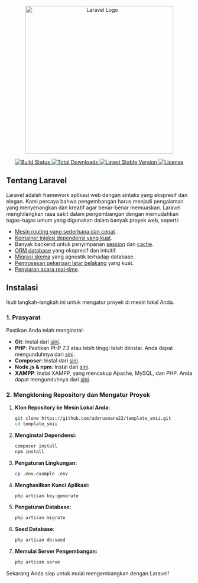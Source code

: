 <p align="center">
    <a href="https://laravel.com" target="_blank">
        <img src="https://raw.githubusercontent.com/laravel/art/master/logo-lockup/5%20SVG/2%20CMYK/1%20Full%20Color/laravel-logolockup-cmyk-red.svg" width="400" alt="Laravel Logo">
    </a>
</p>

<p align="center">
    <a href="https://github.com/laravel/framework/actions">
        <img src="https://github.com/laravel/framework/workflows/tests/badge.svg" alt="Build Status">
    </a>
    <a href="https://packagist.org/packages/laravel/framework">
        <img src="https://img.shields.io/packagist/dt/laravel/framework" alt="Total Downloads">
    </a>
    <a href="https://packagist.org/packages/laravel/framework">
        <img src="https://img.shields.io/packagist/v/laravel/framework" alt="Latest Stable Version">
    </a>
    <a href="https://packagist.org/packages/laravel/framework">
        <img src="https://img.shields.io/packagist/l/laravel/framework" alt="License">
    </a>
</p>

## Tentang Laravel

Laravel adalah framework aplikasi web dengan sintaks yang ekspresif dan elegan. Kami percaya bahwa pengembangan harus menjadi pengalaman yang menyenangkan dan kreatif agar benar-benar memuaskan. Laravel menghilangkan rasa sakit dalam pengembangan dengan memudahkan tugas-tugas umum yang digunakan dalam banyak proyek web, seperti:

- [Mesin routing yang sederhana dan cepat](https://laravel.com/docs/routing).
- [Kontainer injeksi dependensi yang kuat](https://laravel.com/docs/container).
- Banyak backend untuk penyimpanan [session](https://laravel.com/docs/session) dan [cache](https://laravel.com/docs/cache).
- [ORM database](https://laravel.com/docs/eloquent) yang ekspresif dan intuitif.
- [Migrasi skema](https://laravel.com/docs/migrations) yang agnostik terhadap database.
- [Pemrosesan pekerjaan latar belakang](https://laravel.com/docs/queues) yang kuat.
- [Penyiaran acara real-time](https://laravel.com/docs/broadcasting).

## Instalasi

Ikuti langkah-langkah ini untuk mengatur proyek di mesin lokal Anda.

### 1. Prasyarat

Pastikan Anda telah menginstal:

- **Git**: Instal dari [sini](https://git-scm.com/downloads).
- **PHP**: Pastikan PHP 7.3 atau lebih tinggi telah diinstal. Anda dapat mengunduhnya dari [sini](https://www.php.net/downloads).
- **Composer**: Instal dari [sini](https://getcomposer.org/download/).
- **Node.js & npm**: Instal dari [sini](https://nodejs.org/).
- **XAMPP**: Instal XAMPP, yang mencakup Apache, MySQL, dan PHP. Anda dapat mengunduhnya dari [sini](https://www.apachefriends.org/index.html).

### 2. Mengkloning Repository dan Mengatur Proyek

1. **Klon Repository ke Mesin Lokal Anda:**
    ```bash
    git clone https://github.com/aderusmana22/template_smii.git
    cd template_smii
    ```

2. **Menginstal Dependensi:**
    ```bash
    composer install
    npm install
    ```

3. **Pengaturan Lingkungan:**
    ```bash
    cp .env.example .env
    ```

4. **Menghasilkan Kunci Aplikasi:**
    ```bash
    php artisan key:generate
    ```

5. **Pengaturan Database:**
    ```bash
    php artisan migrate
    ```

6. **Seed Database:**
    ```bash
    php artisan db:seed
    ```

7. **Memulai Server Pengembangan:**
    ```bash
    php artisan serve
    ```

Sekarang Anda siap untuk mulai mengembangkan dengan Laravel!
